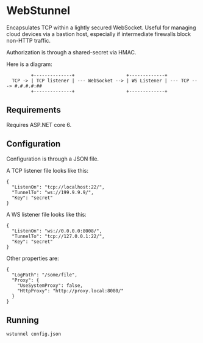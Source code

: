 # WebStunnel

Encapsulates TCP within a lightly secured WebSocket. Useful for
managing cloud devices via a bastion host, especially if intermediate
firewalls block non-HTTP traffic.

Authorization is through a shared-secret via HMAC.

Here is a diagram:

```
         +--------------+                   +-------------+
  TCP -> | TCP listener | --- WebSocket --> | WS Listener | --- TCP ---> #.#.#.#:##
         +--------------+                   +-------------+ 
```

## Requirements

Requires ASP.NET core 6.

## Configuration

Configuration is through a JSON file.

A TCP listener file looks like this:
```
{
  "ListenOn": "tcp://localhost:22/",
  "TunnelTo": "ws://199.9.9.9/",
  "Key": "secret"
}
```

A WS listener file looks like this:
```
{
  "ListenOn": "ws://0.0.0.0:8008/",
  "TunnelTo": "tcp://127.0.0.1:22/",
  "Key": "secret"
}
```

Other properties are:
```
{
  "LogPath": "/some/file",
  "Proxy": {
    "UseSystemProxy": false,
    "HttpProxy": "http://proxy.local:8080/"
  }
}
```

## Running

`wstunnel config.json` 
